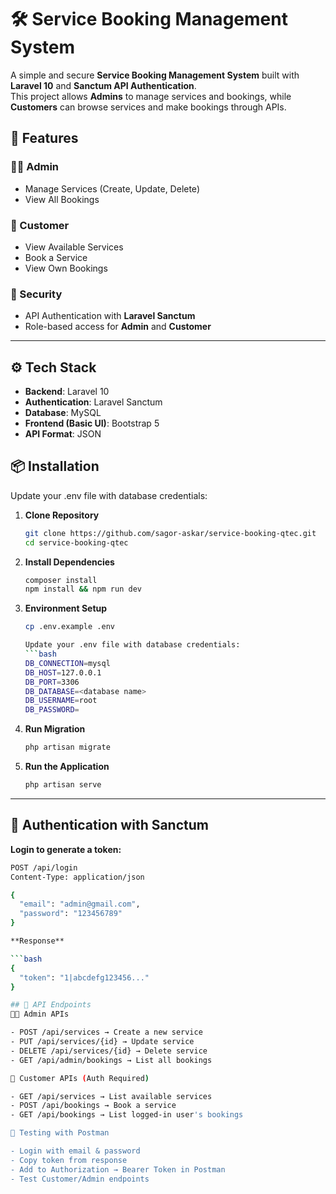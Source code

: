 # 🛠 Service Booking Management System

A simple and secure **Service Booking Management System** built with **Laravel 10** and **Sanctum API Authentication**.  
This project allows **Admins** to manage services and bookings, while **Customers** can browse services and make bookings through APIs.

## 🚀 Features

### 👨‍💼 Admin
- Manage Services (Create, Update, Delete)
- View All Bookings

### 👤 Customer
- View Available Services
- Book a Service
- View Own Bookings

### 🔑 Security
- API Authentication with **Laravel Sanctum**
- Role-based access for **Admin** and **Customer**

---

## ⚙️ Tech Stack
- **Backend**: Laravel 10  
- **Authentication**: Laravel Sanctum  
- **Database**: MySQL  
- **Frontend (Basic UI)**: Bootstrap 5  
- **API Format**: JSON

## 📦 Installation
Update your .env file with database credentials:
1. **Clone Repository**
   ```bash
   git clone https://github.com/sagor-askar/service-booking-qtec.git
   cd service-booking-qtec

2. **Install Dependencies**
   ```bash
   composer install
   npm install && npm run dev

3. **Environment Setup**
   ```bash
   cp .env.example .env

   Update your .env file with database credentials:
   ```bash
   DB_CONNECTION=mysql
   DB_HOST=127.0.0.1
   DB_PORT=3306
   DB_DATABASE=<database name>
   DB_USERNAME=root
   DB_PASSWORD=

4. **Run Migration**
   ```bash
   php artisan migrate

5. **Run the Application**
   ```bash
   php artisan serve
---
## 🔑 Authentication with Sanctum
**Login to generate a token:**
```bash
POST /api/login
Content-Type: application/json

{
  "email": "admin@gmail.com",
  "password": "123456789"
}

**Response**

```bash
{
  "token": "1|abcdefg123456..."
}

## 📡 API Endpoints
👨‍💼 Admin APIs

- POST /api/services → Create a new service
- PUT /api/services/{id} → Update service
- DELETE /api/services/{id} → Delete service
- GET /api/admin/bookings → List all bookings

👤 Customer APIs (Auth Required)

- GET /api/services → List available services
- POST /api/bookings → Book a service
- GET /api/bookings → List logged-in user's bookings

🧪 Testing with Postman

- Login with email & password
- Copy token from response
- Add to Authorization → Bearer Token in Postman
- Test Customer/Admin endpoints

